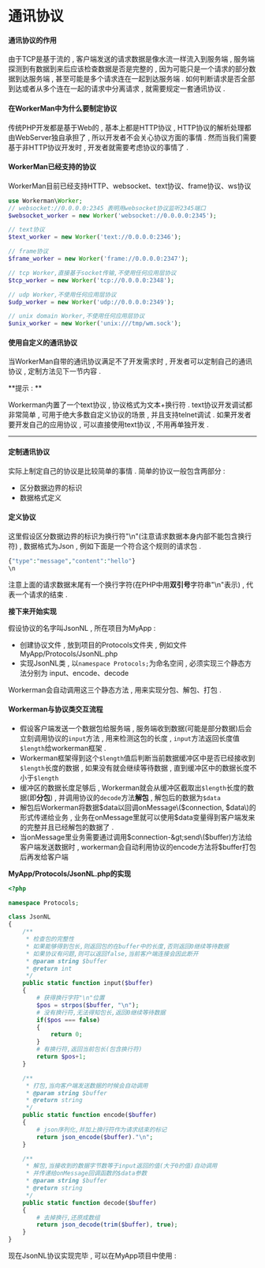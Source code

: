 # 通讯协议

#### 通讯协议的作用

由于TCP是基于流的 , 客户端发送的请求数据是像水流一样流入到服务端 , 服务端探测到有数据到来后应该检查数据是否是完整的 , 因为可能只是一个请求的部分数据到达服务端 , 甚至可能是多个请求连在一起到达服务端 . 如何判断请求是否全部到达或者从多个连在一起的请求中分离请求 , 就需要规定一套通讯协议 .

#### 在WorkerMan中为什么要制定协议

传统PHP开发都是基于Web的 , 基本上都是HTTP协议 , HTTP协议的解析处理都由WebServer独自承担了 , 所以开发者不会关心协议方面的事情 . 然而当我们需要基于非HTTP协议开发时 , 开发者就需要考虑协议的事情了 .

#### WorkerMan已经支持的协议

WorkerMan目前已经支持HTTP、websocket、text协议、frame协议、ws协议

```php
use Workerman\Worker;
// websocket://0.0.0.0:2345 表明用websocket协议监听2345端口
$websocket_worker = new Worker('websocket://0.0.0.0:2345');

// text协议
$text_worker = new Worker('text://0.0.0.0:2346');

// frame协议
$frame_worker = new Worker('frame://0.0.0.0:2347');

// tcp Worker,直接基于socket传输,不使用任何应用层协议
$tcp_worker = new Worker('tcp://0.0.0.0:2348');

// udp Worker,不使用任何应用层协议
$udp_worker = new Worker('udp://0.0.0.0:2349');

// unix domain Worker,不使用任何应用层协议
$unix_worker = new Worker('unix:///tmp/wm.sock');
```

#### 使用自定义的通讯协议

当WorkerMan自带的通讯协议满足不了开发需求时 , 开发者可以定制自己的通讯协议 , 定制方法见下一节内容 .

**提示 : **

Workerman内置了一个text协议 , 协议格式为文本+换行符 . text协议开发调试都非常简单 , 可用于绝大多数自定义协议的场景 , 并且支持telnet调试 . 如果开发者要开发自己的应用协议 , 可以直接使用text协议 , 不用再单独开发 .

---

#### 定制通讯协议

实际上制定自己的协议是比较简单的事情 . 简单的协议一般包含两部分 :

* 区分数据边界的标识
* 数据格式定义

#### 定义协议

这里假设区分数据边界的标识为换行符"\n"\(注意请求数据本身内部不能包含换行符\) , 数据格式为Json , 例如下面是一个符合这个规则的请求包 .

```php
{"type":"message","content":"hello"}
\n
```

注意上面的请求数据末尾有一个换行字符\(在PHP中用**双引号**字符串"\n"表示\) , 代表一个请求的结束 .

**接下来开始实现**

假设协议的名字叫JsonNL , 所在项目为MyApp :

* 创建协议文件 , 放到项目的Protocols文件夹 , 例如文件MyApp/Protocols/JsonNL.php
* 实现JsonNL类 , 以`namespace Protocols;`为命名空间 , 必须实现三个静态方法分别为 input、encode、decode

Workerman会自动调用这三个静态方法 , 用来实现分包、解包、打包 .

#### Workerman与协议类交互流程

* 假设客户端发送一个数据包给服务端 , 服务端收到数据\(可能是部分数据\)后会立刻调用协议的`input`方法 , 用来检测这包的长度 , `input`方法返回长度值`$length`给workerman框架 . 
* Workerman框架得到这个`$length`值后判断当前数据缓冲区中是否已经接收到`$length`长度的数据 , 如果没有就会继续等待数据 , 直到缓冲区中的数据长度不小于`$length`
* 缓冲区的数据长度足够后 , Workerman就会从缓冲区截取出`$length`长度的数据\(即**分包**\) , 并调用协议的`decode`方法**解包** , 解包后的数据为`$data`
* 解包后Workerman将数据$data以回调onMessage\($connection, $data\)的形式传递给业务 , 业务在onMessage里就可以使用$data变量得到客户端发来的完整并且已经解包的数据了 . 
* 当onMessage里业务需要通过调用$connection-&gt;send\($buffer\)方法给客户端发送数据时 , workerman会自动利用协议的encode方法将$buffer打包后再发给客户端

**MyApp/Protocols/JsonNL.php的实现**

```php
<?php

namespace Protocols;

class JsonNL
{
    /**
     * 检查包的完整性
     * 如果能够得到包长,则返回包的在buffer中的长度,否则返回0继续等待数据
     * 如果协议有问题,则可以返回false,当前客户端连接会因此断开
     * @param string $buffer
     * @return int
     */
    public static function input($buffer)
    {
        # 获得换行字符"\n"位置
        $pos = strpos($buffer, "\n");
        # 没有换行符,无法得知包长,返回0继续等待数据
        if($pos === false)
        {
            return 0;
        }
        # 有换行符,返回当前包长(包含换行符)
        return $pos+1;
    }

    /**
     * 打包,当向客户端发送数据的时候会自动调用
     * @param string $buffer
     * @return string
     */
    public static function encode($buffer)
    {
        # json序列化,并加上换行符作为请求结束的标记
        return json_encode($buffer)."\n";
    }

    /**
     * 解包,当接收到的数据字节数等于input返回的值(大于0的值)自动调用
     * 并传递给onMessage回调函数的$data参数
     * @param string $buffer
     * @return string
     */
    public static function decode($buffer)
    {
        # 去掉换行,还原成数组
        return json_decode(trim($buffer), true);
    }
}
```

现在JsonNL协议实现完毕 , 可以在MyApp项目中使用 :

```

```



